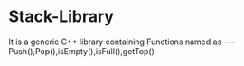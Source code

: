 # Stack-Library
It is a generic C++ library containing Functions named as --- Push(),Pop(),isEmpty(),isFull(),getTop()
